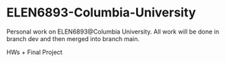 # ELEN6893-Columbia-University
Personal work on ELEN6893@Columbia University.
All work will be done in branch dev and then merged into branch main.

HWs + Final Project
